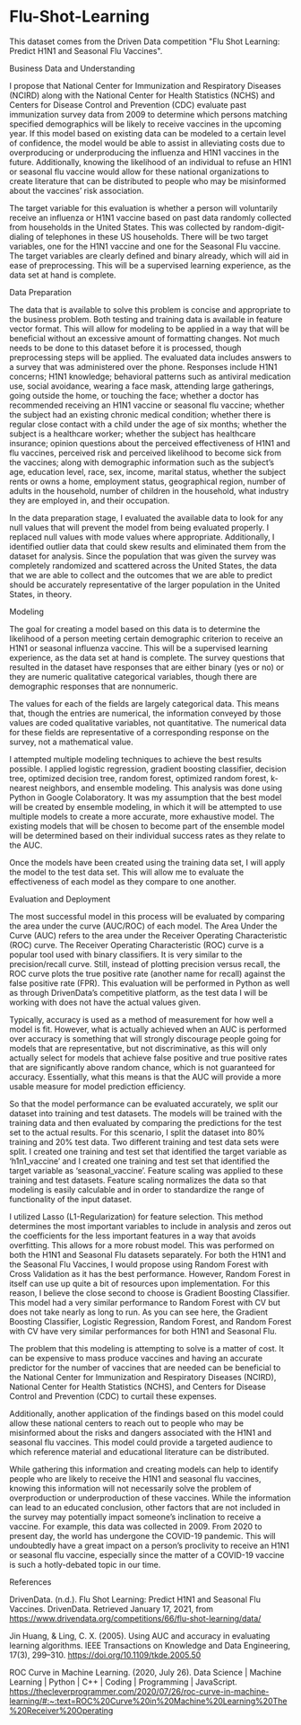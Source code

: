 # Flu-Shot-Learning
This dataset comes from the Driven Data competition "Flu Shot Learning: Predict H1N1 and Seasonal Flu Vaccines".

Business Data and Understanding

I propose that National Center for Immunization and Respiratory Diseases (NCIRD) along with the National Center for Health Statistics (NCHS) and Centers for Disease Control and Prevention (CDC) evaluate past immunization survey data from 2009 to determine which persons matching specified demographics will be likely to receive vaccines in the upcoming year. If this model based on existing data can be modeled to a certain level of confidence, the model would be able to assist in alleviating costs due to overproducing or underproducing the influenza and H1N1 vaccines in the future. Additionally, knowing the likelihood of an individual to refuse an H1N1 or seasonal flu vaccine would allow for these national organizations to create literature that can be distributed to people who may be misinformed about the vaccines’ risk association.

The target variable for this evaluation is whether a person will voluntarily receive an influenza or H1N1 vaccine based on past data randomly collected from households in the United States. This was collected by random-digit-dialing of telephones in these US households. There will be two target variables, one for the H1N1 vaccine and one for the Seasonal Flu vaccine. The target variables are clearly defined and binary already, which will aid in ease of preprocessing. This will be a supervised learning experience, as the data set at hand is complete. 

Data Preparation

The data that is available to solve this problem is concise and appropriate to the business problem. Both testing and training data is available in feature vector format. This will allow for modeling to be applied in a way that will be beneficial without an excessive amount of formatting changes. Not much needs to be done to this dataset before it is processed, though preprocessing steps will be applied. 
The evaluated data includes answers to a survey that was administered over the phone. Responses include H1N1 concerns; H1N1 knowledge; behavioral patterns such as antiviral medication use, social avoidance, wearing a face mask, attending large gatherings, going outside the home, or touching the face; whether a doctor has recommended receiving an H1N1 vaccine or seasonal flu vaccine; whether the subject had an existing chronic medical condition; whether there is regular close contact with a child under the age of six months; whether the subject is a healthcare worker; whether the subject has healthcare insurance; opinion questions about the perceived effectiveness of H1N1 and flu vaccines, perceived risk and perceived likelihood to become sick from the vaccines; along with demographic information such as the subject’s age, education level, race, sex, income, marital status, whether the subject rents or owns a home, employment status, geographical region, number of adults in the household, number of children in the household, what industry they are employed in, and their occupation.

In the data preparation stage, I evaluated the available data to look for any null values that will prevent the model from being evaluated properly. I replaced null values with mode values where appropriate. Additionally, I identified outlier data that could skew results and eliminated them from the dataset for analysis.
Since the population that was given the survey was completely randomized and scattered across the United States, the data that we are able to collect and the outcomes that we are able to predict should be accurately representative of the larger population in the United States, in theory. 

Modeling

The goal for creating a model based on this data is to determine the likelihood of a person meeting certain demographic criterion to receive an H1N1 or seasonal influenza vaccine. 
This will be a supervised learning experience, as the data set at hand is complete. The survey questions that resulted in the dataset have responses that are either binary (yes or no) or they are numeric qualitative categorical variables, though there are demographic responses that are nonnumeric. 

The values for each of the fields are largely categorical data. This means that, though the entries are numerical, the information conveyed by those values are coded qualitative variables, not quantitative. The numerical data for these fields are representative of a corresponding response on the survey, not a mathematical value.

I attempted multiple modeling techniques to achieve the best results possible. I applied logistic regression, gradient boosting classifier, decision tree, optimized decision tree, random forest, optimized random forest, k-nearest neighbors, and ensemble modeling. This analysis was done using Python in Google Colaboratory. It was my assumption that the best model will be created by ensemble modeling, in which it will be attempted to use multiple models to create a more accurate, more exhaustive model. The existing models that will be chosen to become part of the ensemble model will be determined based on their individual success rates as they relate to the AUC.

Once the models have been created using the training data set, I will apply the model to the test data set. This will allow me to evaluate the effectiveness of each model as they compare to one another.

Evaluation and Deployment

The most successful model in this process will be evaluated by comparing the area under the curve (AUC/ROC) of each model. The Area Under the Curve (AUC) refers to the area under the Receiver Operating Characteristic (ROC) curve. The Receiver Operating Characteristic (ROC) curve is a popular tool used with binary classifiers. It is very similar to the precision/recall curve. Still, instead of plotting precision versus recall, the ROC curve plots the true positive rate (another name for recall) against the false positive rate (FPR). This evaluation will be performed in Python as well as through DrivenData’s competitive platform, as the test data I will be working with does not have the actual values given.

Typically, accuracy is used as a method of measurement for how well a model is fit. However, what is actually achieved when an AUC is performed over accuracy is something that will strongly discourage people going for models that are representative, but not discriminative, as this will only actually select for models that achieve false positive and true positive rates that are significantly above random chance, which is not guaranteed for accuracy. Essentially, what this means is that the AUC will provide a more usable measure for model prediction efficiency.

So that the model performance can be evaluated accurately, we split our dataset into training and test datasets. The models will be trained with the training data and then evaluated by comparing the predictions for the test set to the actual results. For this scenario, I split the dataset into 80% training and 20% test data. Two different training and test data sets were split. I created one training and test set that identified the target variable as ‘h1n1_vaccine’ and I created one training and test set that identified the target variable as ‘seasonal_vaccine’. Feature scaling was applied to these training and test datasets. Feature scaling normalizes the data so that modeling is easily calculable and in order to standardize the range of functionality of the input dataset.

I utilized Lasso (L1-Regularization) for feature selection. This method determines the most important variables to include in analysis and zeros out the coefficients for the less important features in a way that avoids overfitting. This allows for a more robust model. This was performed on both the H1N1 and Seasonal Flu datasets separately.
For both the H1N1 and the Seasonal Flu Vaccines, I would propose using Random Forest with Cross Validation as it has the best performance. However, Random Forest in itself can use up quite a bit of resources upon implementation. For this reason, I believe the close second to choose is Gradient Boosting Classifier. This model had a very similar performance to Random Forest with CV but does not take nearly as long to run. As you can see here, the Gradient Boosting Classifier, Logistic Regression, Random Forest, and Random Forest with CV have very similar performances for both H1N1 and Seasonal Flu.

The problem that this modeling is attempting to solve is a matter of cost. It can be expensive to mass produce vaccines and having an accurate predictor for the number of vaccines that are needed can be beneficial to the National Center for Immunization and Respiratory Diseases (NCIRD), National Center for Health Statistics (NCHS), and Centers for Disease Control and Prevention (CDC) to curtail these expenses. 

Additionally, another application of the findings based on this model could allow these national centers to reach out to people who may be misinformed about the risks and dangers associated with the H1N1 and seasonal flu vaccines. This model could provide a targeted audience to which reference material and educational literature can be distributed.

While gathering this information and creating models can help to identify people who are likely to receive the H1N1 and seasonal flu vaccines, knowing this information will not necessarily solve the problem of overproduction or underproduction of these vaccines. While the information can lead to an educated conclusion, other factors that are not included in the survey may potentially impact someone’s inclination to receive a vaccine. For example, this data was collected in 2009. From 2020 to present day, the world has undergone the COVID-19 pandemic. This will undoubtedly have a great impact on a person’s proclivity to receive an H1N1 or seasonal flu vaccine, especially since the matter of a COVID-19 vaccine is such a hotly-debated topic in our time. 


References

DrivenData. (n.d.). Flu Shot Learning: Predict H1N1 and Seasonal Flu Vaccines. DrivenData. Retrieved January 17, 2021, from https://www.drivendata.org/competitions/66/flu-shot-learning/data/

Jin Huang, & Ling, C. X. (2005). Using AUC and accuracy in evaluating learning algorithms. IEEE Transactions on Knowledge and Data Engineering, 17(3), 299–310. https://doi.org/10.1109/tkde.2005.50

ROC Curve in Machine Learning. (2020, July 26). Data Science | Machine Learning | Python | C++ | Coding | Programming | JavaScript. https://thecleverprogrammer.com/2020/07/26/roc-curve-in-machine-learning/#:~:text=ROC%20Curve%20in%20Machine%20Learning%20The%20Receiver%20Operating


